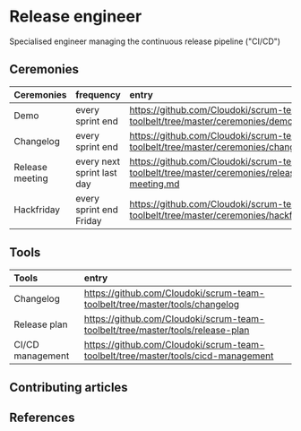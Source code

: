 # Release engineer

Specialised engineer managing the continuous release pipeline ("CI/CD")

## Ceremonies

Ceremonies | frequency | entry
:---|:---|:---
Demo | every sprint end | https://github.com/Cloudoki/scrum-team-toolbelt/tree/master/ceremonies/demo.md
Changelog | every sprint end | https://github.com/Cloudoki/scrum-team-toolbelt/tree/master/ceremonies/changelog.md
Release meeting | every next sprint last day |https://github.com/Cloudoki/scrum-team-toolbelt/tree/master/ceremonies/release-meeting.md
Hackfriday | every sprint end Friday | https://github.com/Cloudoki/scrum-team-toolbelt/tree/master/ceremonies/hackfriday.md

## Tools

Tools | entry
:---|:---|
Changelog | https://github.com/Cloudoki/scrum-team-toolbelt/tree/master/tools/changelog
Release plan | https://github.com/Cloudoki/scrum-team-toolbelt/tree/master/tools/release-plan
CI/CD management | https://github.com/Cloudoki/scrum-team-toolbelt/tree/master/tools/cicd-management

## Contributing articles

## References

